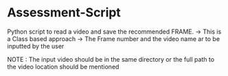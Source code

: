 # Assessment-Script
Python script to read a video and save the recommended FRAME.
 -> This is a Class based approach
 -> The Frame number and the video name ar to be inputted by the user
 
 NOTE : The input video should be in the same directory or the full path to the video location should be mentioned
